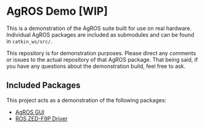 # AgROS Demo [WIP]

This is a demonstration of the AgROS suite built for use on real hardware.
Individual AgROS packages are included as submodules and can be found in `catkin_ws/src/`.

This repository is for demonstration purposes. Please direct any comments or issues to
the actual repository of that AgROS package. That being said, if you have any questions
about the demonstration build, feel free to ask.

## Included Packages
This project acts as a demonstration of the following packages:
* [AgROS GUI](https://github.com/MrCerealKiller/agros_gui)
* [ROS ZED-F9P Driver](https://github.com/MrCerealKiller/ros_f9p_driver)
